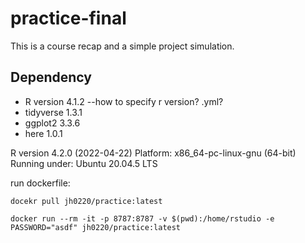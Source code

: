 # practice-final
This is a course recap and a simple project simulation.

## Dependency
- R version 4.1.2 --how to specify r version? .yml?
- tidyverse 1.3.1
- ggplot2 3.3.6
- here 1.0.1

R version 4.2.0 (2022-04-22)
Platform: x86_64-pc-linux-gnu (64-bit)
Running under: Ubuntu 20.04.5 LTS

run dockerfile:

```docekr pull jh0220/practice:latest```

``` docker run --rm -it -p 8787:8787 -v $(pwd):/home/rstudio -e PASSWORD="asdf" jh0220/practice:latest ```


